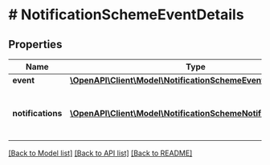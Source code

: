 # # NotificationSchemeEventDetails

## Properties

Name | Type | Description | Notes
------------ | ------------- | ------------- | -------------
**event** | [**\OpenAPI\Client\Model\NotificationSchemeEventDetailsEvent**](NotificationSchemeEventDetailsEvent.md) |  |
**notifications** | [**\OpenAPI\Client\Model\NotificationSchemeNotificationDetails[]**](NotificationSchemeNotificationDetails.md) | The list of notifications mapped to a specified event. |

[[Back to Model list]](../../README.md#models) [[Back to API list]](../../README.md#endpoints) [[Back to README]](../../README.md)
